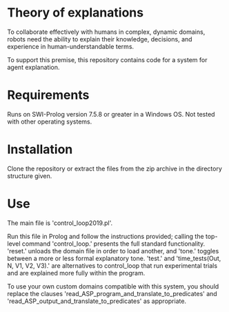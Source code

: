 # Theory of explanations

To collaborate effectively with humans in complex, dynamic domains, robots need the ability to explain their knowledge, decisions, and experience in human-understandable terms.

To support this premise, this repository contains code for a system for agent explanation.

# Requirements

Runs on SWI-Prolog version 7.5.8 or greater in a Windows OS. Not tested with other operating systems.

# Installation

Clone the repository or extract the files from the zip archive in the directory structure given.

# Use

The main file is 'control_loop2019.pl'.

Run this file in Prolog and follow the instructions provided; calling the top-level command 'control_loop.' presents the full standard functionality. 'reset.' unloads the domain file in order to load another, and 'tone.' toggles between a more or less formal explanatory tone. 'test.' and 'time_tests(Out, N, V1, V2, V3).' are alternatives to control_loop that run experimental trials and are explained more fully within the program.

To use your own custom domains compatible with this system, you should replace the clauses
'read_ASP_program_and_translate_to_predicates'
and
'read_ASP_output_and_translate_to_predicates'
as appropriate.

